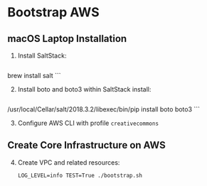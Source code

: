 # Bootstrap AWS


## macOS Laptop Installation

1. Install SaltStack:

    ```shell
brew install salt
    ```

2. Install boto and boto3 within SaltStack install:

    ```shell
/usr/local/Cellar/salt/2018.3.2/libexec/bin/pip install boto boto3
    ```

3. Configure AWS CLI with profile `creativecommons`


## Create Core Infrastructure on AWS

4. Create VPC and related resources:

    ```shell
    LOG_LEVEL=info TEST=True ./bootstrap.sh
    ```
